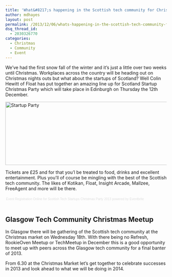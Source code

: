 ```yaml
---
title: 'What&#8217;s happening in the Scottish tech community for Christmas?'
author: mdhayes
layout: post
permalink: /2013/12/06/whats-happening-in-the-scottish-tech-community-for-christmas/
dsq_thread_id:
  - 2030326770
categories:
  - Christmas
  - Community
  - Event
---
```

We&#8217;ve had the first snow fall of the winter and it&#8217;s just a little over two weeks until Christmas. Workplaces across the country will be heading out on Christmas nights outs but what about the startups of Scotland? Well Colin Hewitt of Float has put together an amazing line up for Scotland Startup Christmas Party which will take place in Edinburgh on Thursday the 12th December.

[<img class="aligncenter size-full wp-image-13681" alt="Startup Party" src="http://www.rookieoven.com/wp-content/uploads/2013/12/edinburgh-startup-party.png" width="550" height="198" />][1]

Tickets are £25 and for that you&#8217;l be treated to food, drinks and excellent entertainment. Plus you&#8217;ll of course be mingling with the best of the Scottish tech community. The likes of Kotikan, Float, Insight Arcade, Mallzee, FreeAgent and more will be there.

<div style="width: 100%; text-align: left;">
  <p>
  </p>
  
  <div style="font-family: Helvetica, Arial; font-size: 10px; padding: 5px 0 5px; margin: 2px; width: 100%; text-align: left;">
    <a style="color: #ddd; text-decoration: none;" href="http://www.eventbrite.com/r/etckt" target="_blank">Event Registration Online</a><span style="color: #ddd;"> for </span><a style="color: #ddd; text-decoration: none;" href="https://startupsparty.eventbrite.co.uk/?ref=etckt" target="_blank">Scottish Tech Startups Christmas Party 2013</a> <span style="color: #ddd;">powered by</span> <a style="color: #ddd; text-decoration: none;" href="http://www.eventbrite.com?ref=etckt" target="_blank">Eventbrite</a>
  </div>
  
  <div style="font-family: Helvetica, Arial; font-size: 10px; padding: 5px 0 5px; margin: 2px; width: 100%; text-align: left;">
  </div>
</div>

## Glasgow Tech Community Christmas Meetup

In Glasgow there will be gathering of the Scottish tech community at the Christmas market on Wednesday 18th. With there being no Refresh, RookieOven Meetup or TechMeetup in December this is a good opportunity to meet up with peers across the Glasgow tech community for a final banter of 2013.

From 6.30 at the Christmas Market let&#8217;s get together to celebrate successes in 2013 and look ahead to what we will be doing in 2014.

 [1]: http://www.rookieoven.com/wp-content/uploads/2013/12/edinburgh-startup-party.png